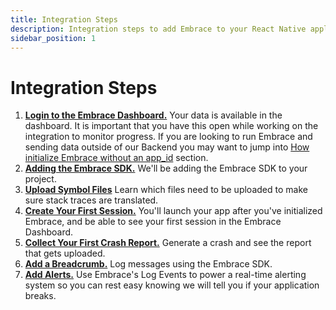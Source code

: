 ```yaml
---
title: Integration Steps
description: Integration steps to add Embrace to your React Native application
sidebar_position: 1
---
```


# Integration Steps

1. [**Login to the Embrace Dashboard.**](/react-native/integration/login-embrace-dashboard) Your data is available in the dashboard. It is important that you have this open while working on the integration to monitor progress. If you are looking to run Embrace and sending data outside of our Backend you may want to jump into [How initialize Embrace without an app_id](/TBD) section.
1. [**Adding the Embrace SDK.**](/react-native/integration/add-embrace-sdk) We'll be adding the Embrace SDK to your project.
1. [**Upload Symbol Files**](/react-native/integration/upload-symbol-files) Learn which files need to be uploaded to make sure stack traces are translated.
1. [**Create Your First Session.**](/react-native/integration/session-reporting) You'll launch your app after you've
   initialized Embrace, and be able to see your first session in the Embrace
   Dashboard.
1. [**Collect Your First Crash Report.**](/react-native/integration/crash-reporting) Generate a crash and see the report that
   gets uploaded.
1. [**Add a Breadcrumb.**](/react-native/integration/breadcrumbs) Log messages using the Embrace SDK.
1. [**Add Alerts.**](/react-native/integration/log-message-api) Use Embrace's Log Events to power a real-time alerting system so you can rest easy knowing we will tell you if your application breaks.
